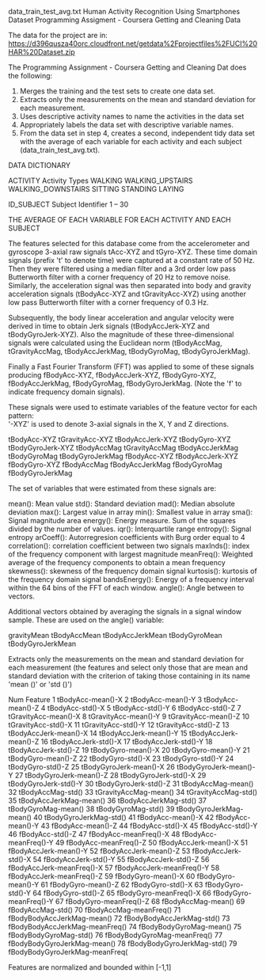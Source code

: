 data_train_test_avg.txt
Human Activity Recognition Using Smartphones Dataset
Programming Assigment - Coursera Getting and Cleaning Data


The data for the project are in:
https://d396qusza40orc.cloudfront.net/getdata%2Fprojectfiles%2FUCI%20HAR%20Dataset.zip

The Programming Assignment - Coursera Getting and Cleaning Dat does the following:
1.	Merges the training and the test sets to create one data set.
2.	Extracts only the measurements on the mean and standard deviation for each measurement. 
3.	Uses descriptive activity names to name the activities in the data set
4.	Appropriately labels the data set with descriptive variable names. 
5.	From the data set in step 4, creates a second, independent tidy data set with the average of each variable for each activity and each subject (data_train_test_avg.txt).



DATA DICTIONARY

ACTIVITY
	Activity Types
	  WALKING
	  WALKING_UPSTAIRS
	  WALKING_DOWNSTAIRS
	  SITTING
	  STANDING
	  LAYING


ID_SUBJECT
  Subject Identifier
	  1 – 30


THE AVERAGE OF EACH VARIABLE FOR EACH ACTIVITY AND EACH SUBJECT

The features selected for this database come from the accelerometer and gyroscope 3-axial raw signals tAcc-XYZ and tGyro-XYZ. These time domain signals (prefix 't' to denote time) were captured at a constant rate of 50 Hz. Then they were filtered using a median filter and a 3rd order low pass Butterworth filter with a corner frequency of 20 Hz to remove noise. Similarly, the acceleration signal was then separated into body and gravity acceleration signals (tBodyAcc-XYZ and tGravityAcc-XYZ) using another low pass Butterworth filter with a corner frequency of 0.3 Hz. 

Subsequently, the body linear acceleration and angular velocity were derived in time to obtain Jerk signals (tBodyAccJerk-XYZ and tBodyGyroJerk-XYZ). Also the magnitude of these three-dimensional signals were calculated using the Euclidean norm (tBodyAccMag, tGravityAccMag, tBodyAccJerkMag, tBodyGyroMag, tBodyGyroJerkMag). 

Finally a Fast Fourier Transform (FFT) was applied to some of these signals producing fBodyAcc-XYZ, fBodyAccJerk-XYZ, fBodyGyro-XYZ, fBodyAccJerkMag, fBodyGyroMag, fBodyGyroJerkMag. (Note the 'f' to indicate frequency domain signals). 

These signals were used to estimate variables of the feature vector for each pattern:  
'-XYZ' is used to denote 3-axial signals in the X, Y and Z directions.

tBodyAcc-XYZ
tGravityAcc-XYZ
tBodyAccJerk-XYZ
tBodyGyro-XYZ
tBodyGyroJerk-XYZ
tBodyAccMag
tGravityAccMag
tBodyAccJerkMag
tBodyGyroMag
tBodyGyroJerkMag
fBodyAcc-XYZ
fBodyAccJerk-XYZ
fBodyGyro-XYZ
fBodyAccMag
fBodyAccJerkMag
fBodyGyroMag
fBodyGyroJerkMag

The set of variables that were estimated from these signals are: 

mean(): Mean value
std(): Standard deviation
mad(): Median absolute deviation 
max(): Largest value in array
min(): Smallest value in array
sma(): Signal magnitude area
energy(): Energy measure. Sum of the squares divided by the number of values. 
iqr(): Interquartile range 
entropy(): Signal entropy
arCoeff(): Autorregresion coefficients with Burg order equal to 4
correlation(): correlation coefficient between two signals
maxInds(): index of the frequency component with largest magnitude
meanFreq(): Weighted average of the frequency components to obtain a mean frequency
skewness(): skewness of the frequency domain signal 
kurtosis(): kurtosis of the frequency domain signal 
bandsEnergy(): Energy of a frequency interval within the 64 bins of the FFT of each window.
angle(): Angle between to vectors.

Additional vectors obtained by averaging the signals in a signal window sample. These are used on the angle() variable:

gravityMean
tBodyAccMean
tBodyAccJerkMean
tBodyGyroMean
tBodyGyroJerkMean

Extracts only the measurements on the mean and standard deviation for each measurement (the features and select only those that are mean and standard deviation with the criterion of taking those containing in its name 'mean ()' or 'std ()')

Num	  Feature
1	    tBodyAcc-mean()-X
2	    tBodyAcc-mean()-Y
3	    tBodyAcc-mean()-Z
4	    tBodyAcc-std()-X
5	    tBodyAcc-std()-Y
6	    tBodyAcc-std()-Z
7	    tGravityAcc-mean()-X
8	    tGravityAcc-mean()-Y
9	    tGravityAcc-mean()-Z
10	  tGravityAcc-std()-X
11	  tGravityAcc-std()-Y
12	  tGravityAcc-std()-Z
13	  tBodyAccJerk-mean()-X
14	  tBodyAccJerk-mean()-Y
15	  tBodyAccJerk-mean()-Z
16	  tBodyAccJerk-std()-X
17	  tBodyAccJerk-std()-Y
18	  tBodyAccJerk-std()-Z
19	  tBodyGyro-mean()-X
20	  tBodyGyro-mean()-Y
21	  tBodyGyro-mean()-Z
22	  tBodyGyro-std()-X
23	  tBodyGyro-std()-Y
24	  tBodyGyro-std()-Z
25	  tBodyGyroJerk-mean()-X
26	  tBodyGyroJerk-mean()-Y
27	  tBodyGyroJerk-mean()-Z
28	  tBodyGyroJerk-std()-X
29	  tBodyGyroJerk-std()-Y
30	  tBodyGyroJerk-std()-Z
31	  tBodyAccMag-mean()
32	  tBodyAccMag-std()
33	  tGravityAccMag-mean()
34	  tGravityAccMag-std()
35	  tBodyAccJerkMag-mean()
36	  tBodyAccJerkMag-std()
37	  tBodyGyroMag-mean()
38	  tBodyGyroMag-std()
39	  tBodyGyroJerkMag-mean()
40	  tBodyGyroJerkMag-std()
41	  fBodyAcc-mean()-X
42	  fBodyAcc-mean()-Y
43	  fBodyAcc-mean()-Z
44	  fBodyAcc-std()-X
45	  fBodyAcc-std()-Y
46	  fBodyAcc-std()-Z
47	  fBodyAcc-meanFreq()-X
48	  fBodyAcc-meanFreq()-Y
49	  fBodyAcc-meanFreq()-Z
50	  fBodyAccJerk-mean()-X
51	  fBodyAccJerk-mean()-Y
52	  fBodyAccJerk-mean()-Z
53	  fBodyAccJerk-std()-X
54	  fBodyAccJerk-std()-Y
55	  fBodyAccJerk-std()-Z
56	  fBodyAccJerk-meanFreq()-X
57	  fBodyAccJerk-meanFreq()-Y
58	  fBodyAccJerk-meanFreq()-Z
59	  fBodyGyro-mean()-X
60	  fBodyGyro-mean()-Y
61	  fBodyGyro-mean()-Z
62	  fBodyGyro-std()-X
63	  fBodyGyro-std()-Y
64	  fBodyGyro-std()-Z
65	  fBodyGyro-meanFreq()-X
66	  fBodyGyro-meanFreq()-Y
67	  fBodyGyro-meanFreq()-Z
68	  fBodyAccMag-mean()
69	  fBodyAccMag-std()
70	  fBodyAccMag-meanFreq()
71	  fBodyBodyAccJerkMag-mean()
72	  fBodyBodyAccJerkMag-std()
73	  fBodyBodyAccJerkMag-meanFreq()
74	  fBodyBodyGyroMag-mean()
75	  fBodyBodyGyroMag-std()
76	  fBodyBodyGyroMag-meanFreq()
77	  fBodyBodyGyroJerkMag-mean()
78	  fBodyBodyGyroJerkMag-std()
79	  fBodyBodyGyroJerkMag-meanFreq(

Features are normalized and bounded within [-1,1]
